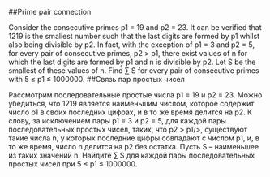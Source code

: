 ##Prime pair connection

Consider the consecutive primes p1 = 19 and p2 = 23. It can be verified that 1219 is the smallest number such that the last digits are formed by p1 whilst also being divisible by p2.
In fact, with the exception of p1 = 3 and p2 = 5, for every pair of consecutive primes, p2 > p1, there exist values of n for which the last digits are formed by p1 and n is divisible by p2. Let S be the smallest of these values of n.
Find ∑ S for every pair of consecutive primes with 5 ≤ p1 ≤ 1000000.
##Связь пар простых чисел

Рассмотрим последовательные простые числа p1 = 19 и p2 = 23. Можно убедиться, что 1219 является наименьшим числом, которое содержит число p1 в своих последних цифрах, и в то же время делится на p2.
К слову, за исключением пары p1 = 3 и p2 = 5, для каждой пары последовательных простых чисел, таких, что p2 > p1/>, существуют такие числа n, у которых последние цифры совпадают с числом p1, и, в то же время, число n делится на p2 без остатка. Пусть S – наименьшее из таких значений n.
Найдите ∑ S для каждой пары последовательных простых чисел при 5 ≤ p1 ≤ 1000000.
